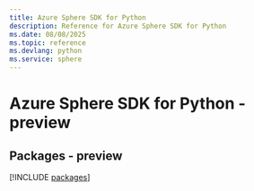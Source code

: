```yaml
---
title: Azure Sphere SDK for Python
description: Reference for Azure Sphere SDK for Python
ms.date: 08/08/2025
ms.topic: reference
ms.devlang: python
ms.service: sphere
---
```

# Azure Sphere SDK for Python - preview
## Packages - preview
[!INCLUDE [packages](sphere-index.md)]